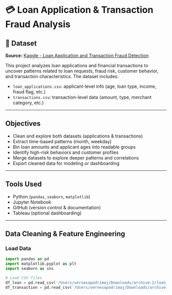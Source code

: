 # 💳 Loan Application & Transaction Fraud Analysis

## 📁 Dataset

**Source:** [Kaggle - Loan Application and Transaction Fraud Detection](https://www.kaggle.com/datasets/prajwaldongre/loan-application-and-transaction-fraud-detection)

This project analyzes loan applications and financial transactions to uncover patterns related to loan requests, fraud risk, customer behavior, and transaction characteristics. The dataset includes:

- `loan_applications.csv`: applicant-level info (age, loan type, income, fraud flag, etc.)
- `transactions.csv`: transaction-level data (amount, type, merchant category, etc.)

---

## Objectives

- Clean and explore both datasets (applications & transactions)
- Extract time-based patterns (month, weekday)
- Bin loan amounts and applicant ages into readable groups
- Identify high-risk behaviors and customer profiles
- Merge datasets to explore deeper patterns and correlations
- Export cleaned data for modeling or dashboarding

---

## Tools Used

- Python (`pandas`, `seaborn`, `matplotlib`)
- Jupyter Notebook
- GitHub (version control & documentation)
- Tableau (optional dashboarding)

---

## Data Cleaning & Feature Engineering

### Load Data

```python
import pandas as pd
import matplotlib.pyplot as plt
import seaborn as sns

# Load CSV files
df_loan = pd.read_csv('/Users/vernesapodrimaj/Downloads/archive-2/loan_applications.csv')
df_transaction = pd.read_csv('/Users/vernesapodrimaj/Downloads/archive-2/transactions.csv')

